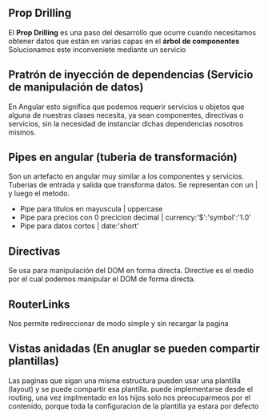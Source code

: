 ## Prop Drilling
El **Prop Drilling** es una paso del desarrollo que ocurre cuando necesitamos obtener datos que están en varias capas en el **árbol de componentes**
Solucionamos este inconveniete mediante un servicio
## Pratrón de inyección de dependencias (Servicio de manipulación de datos)
En Angular esto significa que podemos requerir servicios u objetos que alguna de nuestras clases necesita, ya sean componentes, directivas o servicios, sin la necesidad de instanciar dichas dependencias nosotros mismos.
## Pipes en angular (tuberia de transformación)
Son un artefacto en angular muy similar a los componentes y servicios. Tuberias de entrada y salida que transforma datos. Se representan con un | y luego el metodo.
- Pipe para titulos en mayuscula | uppercase 
- Pipe para precios con 0 precicion decimal  | currency:'$':'symbol':'1.0'
- Pipe para datos  cortos | date:'short'
## Directivas 
Se usa para manipulación del DOM en forma directa. Directive  es el medio por el cual podemos manipular el DOM de forma directa.
## RouterLinks
Nos permite redireccionar de modo simple y sin recargar la pagina
## Vistas anidadas (En anuglar se pueden compartir plantillas)
Las paginas que sigan una misma estructura pueden usar una plantilla (layout) y se puede compartir esa plantilla. puede implementarse desde el routing, una vez implmentado en los hijos solo nos preocuparmeos por el contenido, porque toda la configuracion de la plantilla ya estara por defecto


